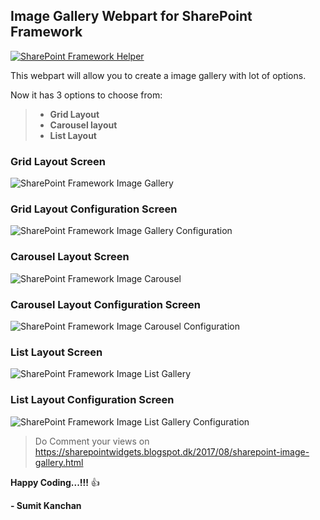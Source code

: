 ## Image Gallery Webpart for SharePoint Framework
[![SharePoint Framework Helper](/Images/SP.png?raw=true "SharePoint Framework Helper" )](http://sharepointwidgets.blogspot.com)

This webpart will allow you to create a image gallery with lot of options.

Now it has 3 options to choose from:

>  - **Grid Layout**
>  - **Carousel layout**
>  - **List Layout**


### Grid Layout Screen
![SharePoint Framework Image Gallery](/Images/Grid.png?raw=true "WebPart Home")


### Grid Layout Configuration Screen
![SharePoint Framework Image Gallery Configuration](/Images/GridConfigration.png?raw=true "Configuration screen")


### Carousel Layout Screen
![SharePoint Framework Image Carousel](/Images/Carousel.png?raw=true "WebPart Home")


### Carousel Layout Configuration Screen
![SharePoint Framework Image Carousel Configuration](/Images/CarouselConfiguration.png?raw=true "Configuration screen")


### List Layout Screen
![SharePoint Framework Image List Gallery](/Images/ListView.png?raw=true "WebPart Home")


### List Layout Configuration Screen
![SharePoint Framework Image List Gallery Configuration](/Images/Listconfiguration.png?raw=true "Configuration screen")


>Do Comment your views on 
https://sharepointwidgets.blogspot.dk/2017/08/sharepoint-image-gallery.html


**Happy Coding...!!!** :+1:

**- Sumit Kanchan**
